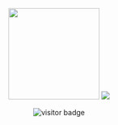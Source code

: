 <p align="center">
  <img height="180em" src="https://github-readme-stats.vercel.app/api/top-langs/?username=akshit2941&layout=compact&hide_border=true&theme=darcula&bg_color=00000000&langs_count=6&hide=jupyter%20notebook,tex,css,php" />
  <img src="https://nirzak-streak-stats.vercel.app/?user=akshit2941&theme=darcula&hide_border=true&background=00000000" />
</p>

<p align="center">
  <img src="https://visitor-badge.laobi.icu/badge?page_id=akshit2941.akshit2941" alt="visitor badge"/>
</p>
